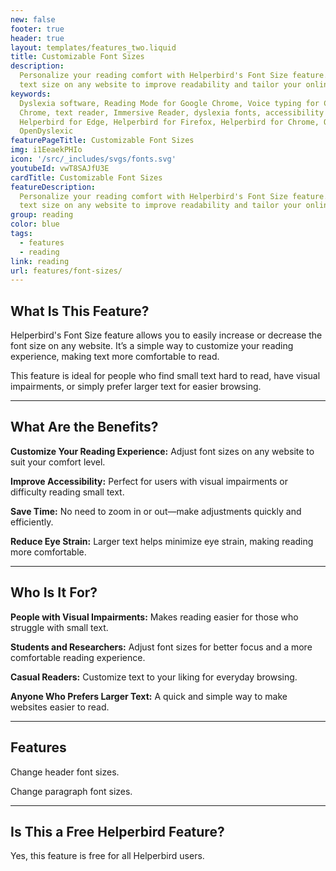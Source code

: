 ```yaml
---
new: false
footer: true
header: true
layout: templates/features_two.liquid
title: Customizable Font Sizes
description:
  Personalize your reading comfort with Helperbird's Font Size feature. Easily increase or decrease
  text size on any website to improve readability and tailor your online reading experience.
keywords:
  Dyslexia software, Reading Mode for Google Chrome, Voice typing for Chrome, Text to speech for
  Chrome, text reader, Immersive Reader, dyslexia fonts, accessibility software, dyslexia software,
  Helperbird for Edge, Helperbird for Firefox, Helperbird for Chrome, Opendyslexic for Chrome,
  OpenDyslexic
featurePageTitle: Customizable Font Sizes
img: i1EeaekPHIo
icon: '/src/_includes/svgs/fonts.svg'
youtubeId: vwT8SAJfU3E
cardTitle: Customizable Font Sizes
featureDescription:
  Personalize your reading comfort with Helperbird's Font Size feature. Easily increase or decrease
  text size on any website to improve readability and tailor your online reading experience.
group: reading
color: blue
tags:
  - features
  - reading
link: reading
url: features/font-sizes/
---
```



## What Is This Feature?

Helperbird's Font Size feature allows you to easily increase or decrease the font size on any website. It’s a simple way to customize your reading experience, making text more comfortable to read. 

This feature is ideal for people who find small text hard to read, have visual impairments, or simply prefer larger text for easier browsing.

---

## What Are the Benefits?


**Customize Your Reading Experience:** Adjust font sizes on any website to suit your comfort level.  

**Improve Accessibility:** Perfect for users with visual impairments or difficulty reading small text.  

**Save Time:** No need to zoom in or out—make adjustments quickly and efficiently.  

**Reduce Eye Strain:** Larger text helps minimize eye strain, making reading more comfortable.  

---

## Who Is It For?


**People with Visual Impairments:** Makes reading easier for those who struggle with small text.  

**Students and Researchers:** Adjust font sizes for better focus and a more comfortable reading experience.  

**Casual Readers:** Customize text to your liking for everyday browsing.  

**Anyone Who Prefers Larger Text:** A quick and simple way to make websites easier to read.

---

## Features

Change header font sizes.  

Change paragraph font sizes.  

---

## Is This a Free Helperbird Feature?

Yes, this feature is free for all Helperbird users.
